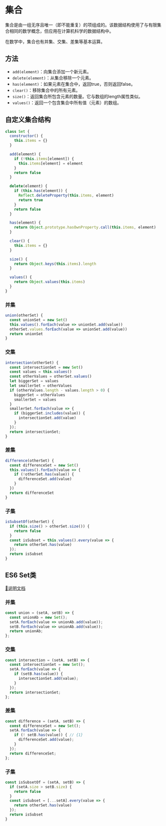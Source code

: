 # 集合

集合是由一组无序且唯一（即不能重复）的项组成的。该数据结构使用了与有限集合相同的数学概念，但应用在计算机科学的数据结构中。

在数学中，集合也有并集、交集、差集等基本运算。

## 方法
- `add(element)`：向集合添加一个新元素。
- `delete(element)`：从集合移除一个元素。
- `has(element)`：如果元素在集合中，返回true，否则返回false。
- `clear()`：移除集合中的所有元素。
- `size()`：返回集合所包含元素的数量。它与数组的length属性类似。
- `values()`：返回一个包含集合中所有值（元素）的数组。

## 自定义集合结构
```javascript
class Set {
  constructor() {
    this.items = {}
  }

  add(element) {
    if (!this.items[element]) {
      this.items[element] = element
    }
    return false
  }

  delete(element) {
    if (this.has(element)) {
      Reflect.deleteProperty(this.items, element)
      return true
    }
    return false
  }

  has(element) {
    return Object.prototype.hasOwnProperty.call(this.items, element)
  }

  clear() {
    this.items = {}
  }

  size() {
    return Object.keys(this.items).length
  }

  values() {
    return Object.values(this.items)
  }
}
```

### 并集
```javascript
union(otherSet) {
  const unionSet = new Set()
  this.values().forEach(value => unionSet.add(value))
  otherSet.values.forEach(value => unionSet.add(value))
  return unionSet
}

```

### 交集
```javascript
intersection(otherSet) {
  const intersectionSet = new Set()
  const values = this.values()
  const otherValues = otherSet.values()
  let biggerSet = values
  let smallerSet = otherValues
  if (otherValues.length - values.length > 0) {
    biggerSet = otherValues
    smallerSet = values
  }
  smallerSet.forEach(value => {
    if (biggerSet.includes(value)) {
      intersectionSet.add(value)
    }
  });
  return intersectionSet;
}
```

### 差集
```javascript
difference(otherSet) {
  const differenceSet = new Set()
  this.values().forEach(value => {
    if (!otherSet.has(value)) {
      differenceSet.add(value)
    }
  })
  return differenceSet
}
```

### 子集
```javascript
isSubsetOf(otherSet) {
  if (this.size() > otherSet.size()) {
    return false
  }
  const isSubset = this.values().every(value => {
    return otherSet.has(value)
  });
  return isSubset
}
```

## ES6 Set类
[📖说明文档](https://developer.mozilla.org/zh-CN/docs/Web/JavaScript/Reference/Global_Objects/Set)

### 并集
```javascript
const union = (setA, setB) => {
  const unionAb = new Set();
  setA.forEach(value => unionAb.add(value));
  setB.forEach(value => unionAb.add(value));
  return unionAb;
};
```

### 交集
```javascript
const intersection = (setA, setB) => {
  const intersectionSet = new Set();
  setA.forEach(value => {
    if (setB.has(value)) {
      intersectionSet.add(value);
    }
  });
  return intersectionSet;
};
```

### 差集
```javascript
const difference = (setA, setB) => {
  const differenceSet = new Set();
  setA.forEach(value => {
    if (! setB.has(value)) { // {1}
      differenceSet.add(value);
    }
  });
  return differenceSet;
};
```

### 子集
```javascript
const isSubsetOf = (setA, setB) => {
  if (setA.size > setB.size) {
    return false
  }
  const isSubset = [...setA].every(value => {
    return otherSet.has(value)
  });
  return isSubset
}
```